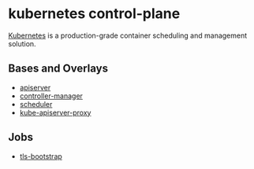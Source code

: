 # kubernetes control-plane

[Kubernetes](https://kubernetes.io) is a production-grade container scheduling
and management solution.

## Bases and Overlays

- [apiserver](apiserver)
- [controller-manager](controller-manager)
- [scheduler](scheduler)
- [kube-apiserver-proxy](kube-apiserver-proxy)

## Jobs

- [tls-bootstrap](tls-bootstrap)
